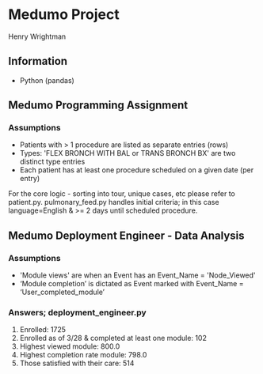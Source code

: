 # Medumo Project
Henry Wrightman 


## Information
- Python (pandas)

## Medumo Programming Assignment
### Assumptions
- Patients with > 1 procedure are listed as separate entries (rows)
- Types: 'FLEX BRONCH WITH BAL or TRANS BRONCH BX' are two distinct type entries
- Each patient has at least one procedure scheduled on a given date (per entry)

For the core logic - sorting into tour, unique cases, etc please refer to patient.py. pulmonary_feed.py handles initial criteria; in this case language=English & >= 2 days until scheduled procedure.

## Medumo Deployment Engineer - Data Analysis
### Assumptions
- 'Module views' are when an Event has an Event_Name = 'Node_Viewed'
- ‘Module completion’ is dictated as Event marked with Event_Name = ‘User_completed_module’

### Answers; deployment_engineer.py
1) Enrolled: 1725
2) Enrolled as of 3/28 & completed at least one module: 102
3) Highest viewed module: 800.0
4) Highest completion rate module: 798.0
5) Those satisfied with their care: 514

